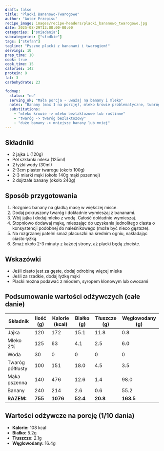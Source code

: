 ```yaml
---
draft: false
title: "Placki Bananowo-Twarogowe"
author: "Autor Przepisu"
recipe_image: images/recipe-headers/placki_bananowo_twarogowe.jpg
date: 2025-08-29T12:00:00-00:00
categories: ["sniadania"]
subcategories: ["słodkie"]
tags: ["stefan"]
tagline: "Pyszne placki z bananami i twarogiem!"
servings: 10
prep_time: 10
cook: true
cook_time: 15
calories: 142
protein: 8
fat: 3
carbohydrate: 23

fodmap:
  status: "no"
  serving_ok: "Mała porcja - uważaj na banany i mleko"
  notes: "Banany (max 1 na porcję), mleko krowie problematyczne, twaróg może zawierać laktozę"
  substitutions:
    - "mleko krowie -> mleko bezlaktozowe lub roślinne"
    - "twaróg -> twaróg bezlaktozowy"
    - "duże banany -> mniejsze banany lub mniej"
---
```


## Składniki
- 2 jajka L (120g)
- Pół szklanki mleka (125ml)
- 2 łyżki wody (30ml)
- 2-3cm plaster twarogu (około 100g)
- 2-3 miarki mąki (około 140g mąki pszennej)
- 2 dojrzałe banany (około 240g)

## Sposób przygotowania
1. Rozgnieć banany na gładką masę w większej misce.
2. Dodaj pokruszony twaróg i dokładnie wymieszaj z bananami.
3. Wbij jajka i dodaj mleko z wodą. Całość dokładnie wymieszaj.
4. Stopniowo dodawaj mąkę, mieszając do uzyskania jednolitego ciasta o konsystencji podobnej do naleśnikowego (może być nieco gęstsze).
5. Na rozgrzanej patelni smaż placuszki na średnim ogniu, nakładając ciasto łyżką.
6. Smaż około 2-3 minuty z każdej strony, aż placki będą złociste.

## Wskazówki
- Jeśli ciasto jest za gęste, dodaj odrobinę więcej mleka
- Jeśli za rzadkie, dodaj łyżkę mąki
- Placki można podawać z miodem, syropem klonowym lub owocami

## Podsumowanie wartości odżywczych (całe danie)

| Składnik         | Ilość (g) | Kalorie (kcal) | Białko (g) | Tłuszcze (g) | Węglowodany (g) |
|------------------|-----------|---------------|------------|--------------|-----------------|
| Jajka            | 120       | 172           | 15.1       | 11.8         | 0.8             |
| Mleko 2%         | 125       | 63            | 4.1        | 2.5          | 6.0             |
| Woda             | 30        | 0             | 0          | 0            | 0               |
| Twaróg półtłusty | 100       | 151           | 18.0       | 4.5          | 3.5             |
| Mąka pszenna     | 140       | 476           | 12.6       | 1.4          | 98.0            |
| Banany           | 240       | 214           | 2.6        | 0.6          | 55.2            |
| **RAZEM:**       | **755**   | **1076**      | **52.4**   | **20.8**     | **163.5**       |

## Wartości odżywcze na porcję (1/10 dania)
- **Kalorie:** 108 kcal
- **Białko:** 5.2g
- **Tłuszcze:** 2.1g  
- **Węglowodany:** 16.4g
